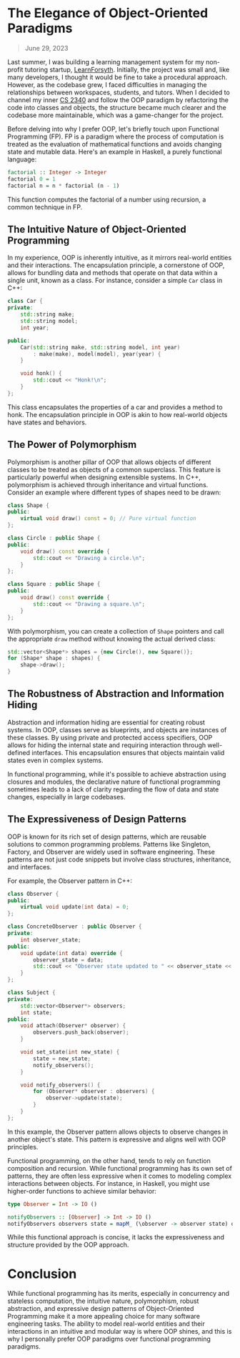# The Elegance of Object-Oriented Paradigms

> June 29, 2023

Last summer, I was building a learning management system for my non-profit tutoring startup, [LearnForsyth](https://learnforsyth.org). Initially, the project was small and, like many developers, I thought it would be fine to take a procedural approach. However, as the codebase grew, I faced difficulties in managing the relationships between workspaces, students, and tutors. When I decided to channel my inner [CS 2340](https://gt-student-wiki.org/mediawiki/index.php/CS_2340) and follow the OOP paradigm by refactoring the code into classes and objects, the structure became much clearer and the codebase more maintainable, which was a game-changer for the project.

Before delving into why I prefer OOP, let's briefly touch upon Functional Programming (FP). FP is a paradigm where the process of computation is treated as the evaluation of mathematical functions and avoids changing state and mutable data. Here's an example in Haskell, a purely functional language:

```haskell
factorial :: Integer -> Integer
factorial 0 = 1
factorial n = n * factorial (n - 1)
```

This function computes the factorial of a number using recursion, a common technique in FP.

## The Intuitive Nature of Object-Oriented Programming

In my experience, OOP is inherently intuitive, as it mirrors real-world entities and their interactions. The encapsulation principle, a cornerstone of OOP, allows for bundling data and methods that operate on that data within a single unit, known as a class. For instance, consider a simple `Car` class in C++:

```cpp
class Car {
private:
    std::string make;
    std::string model;
    int year;

public:
    Car(std::string make, std::string model, int year)
        : make(make), model(model), year(year) {
    }

    void honk() {
        std::cout << "Honk!\n";
    }
};
```

This class encapsulates the properties of a car and provides a method to honk. The encapsulation principle in OOP is akin to how real-world objects have states and behaviors.

## The Power of Polymorphism

Polymorphism is another pillar of OOP that allows objects of different classes to be treated as objects of a common superclass. This feature is particularly powerful when designing extensible systems. In C++, polymorphism is achieved through inheritance and virtual functions. Consider an example where different types of shapes need to be drawn:

```cpp
class Shape {
public:
    virtual void draw() const = 0; // Pure virtual function
};

class Circle : public Shape {
public:
    void draw() const override {
        std::cout << "Drawing a circle.\n";
    }
};

class Square : public Shape {
public:
    void draw() const override {
        std::cout << "Drawing a square.\n";
    }
};
```

With polymorphism, you can create a collection of `Shape` pointers and call the appropriate `draw` method without knowing the actual derived class:

```cpp
std::vector<Shape*> shapes = {new Circle(), new Square()};
for (Shape* shape : shapes) {
    shape->draw();
}
```

## The Robustness of Abstraction and Information Hiding

Abstraction and information hiding are essential for creating robust systems. In OOP, classes serve as blueprints, and objects are instances of these classes. By using private and protected access specifiers, OOP allows for hiding the internal state and requiring interaction through well-defined interfaces. This encapsulation ensures that objects maintain valid states even in complex systems.

In functional programming, while it's possible to achieve abstraction using closures and modules, the declarative nature of functional programming sometimes leads to a lack of clarity regarding the flow of data and state changes, especially in large codebases.

## The Expressiveness of Design Patterns

OOP is known for its rich set of design patterns, which are reusable solutions to common programming problems. Patterns like Singleton, Factory, and Observer are widely used in software engineering. These patterns are not just code snippets but involve class structures, inheritance, and interfaces.

For example, the Observer pattern in C++:

```cpp
class Observer {
public:
    virtual void update(int data) = 0;
};

class ConcreteObserver : public Observer {
private:
    int observer_state;
public:
    void update(int data) override {
        observer_state = data;
        std::cout << "Observer state updated to " << observer_state << '\n';
    }
};

class Subject {
private:
    std::vector<Observer*> observers;
    int state;
public:
    void attach(Observer* observer) {
        observers.push_back(observer);
    }

    void set_state(int new_state) {
        state = new_state;
        notify_observers();
    }

    void notify_observers() {
        for (Observer* observer : observers) {
            observer->update(state);
        }
    }
};
```

In this example, the Observer pattern allows objects to observe changes in another object's state. This pattern is expressive and aligns well with OOP principles.

Functional programming, on the other hand, tends to rely on function composition and recursion. While functional programming has its own set of patterns, they are often less expressive when it comes to modeling complex interactions between objects. For instance, in Haskell, you might use higher-order functions to achieve similar behavior:

```haskell
type Observer = Int -> IO ()

notifyObservers :: [Observer] -> Int -> IO ()
notifyObservers observers state = mapM_ (\observer -> observer state) observers
```

While this functional approach is concise, it lacks the expressiveness and structure provided by the OOP approach.

# Conclusion

While functional programming has its merits, especially in concurrency and stateless computation, the intuitive nature, polymorphism, robust abstraction, and expressive design patterns of Object-Oriented Programming make it a more appealing choice for many software engineering tasks. The ability to model real-world entities and their interactions in an intuitive and modular way is where OOP shines, and this is why I personally prefer OOP paradigms over functional programming paradigms.
